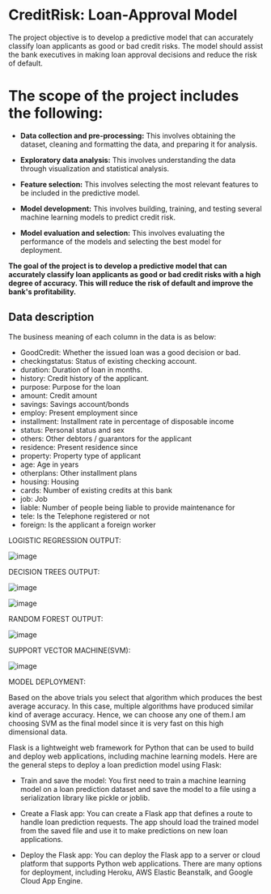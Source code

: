 # CreditRisk: Loan-Approval Model
The project objective is to develop a predictive model that can accurately classify loan applicants as good or bad credit risks. The model should assist the bank executives in making loan approval decisions and reduce the risk of default.

<h1> The scope of the project includes the following: </h1>

- <b> Data collection and pre-processing:</b> This involves obtaining the dataset, cleaning and formatting the data, and preparing it for analysis.

- <b> Exploratory data analysis:</b> This involves understanding the data through visualization and statistical analysis.

- <b> Feature selection:</b> This involves selecting the most relevant features to be included in the predictive model.

- <b> Model development:</b> This involves building, training, and testing several machine learning models to predict credit risk.

- <b> Model evaluation and selection:</b> This involves evaluating the performance of the models and selecting the best model for deployment.

<b> The goal of the project is to develop a predictive model that can accurately classify loan applicants as good or bad credit risks with a high degree of accuracy. This will reduce the risk of default and improve the bank's profitability.</b>

<h2> Data description </h2>

The business meaning of each column in the data is as below:

- GoodCredit: Whether the issued loan was a good decision or bad.
- checkingstatus: Status of existing checking account.
- duration: Duration of loan in months.
- history: Credit history of the applicant.
- purpose: Purpose for the loan
- amount: Credit amount
- savings: Savings account/bonds
- employ: Present employment since
- installment: Installment rate in percentage of disposable income
- status: Personal status and sex
- others: Other debtors / guarantors for the applicant
- residence: Present residence since
- property: Property type of applicant
- age: Age in years
- otherplans: Other installment plans
- housing: Housing
- cards: Number of existing credits at this bank
- job: Job
- liable: Number of people being liable to provide maintenance for
- tele: Is the Telephone registered or not
- foreign: Is the applicant a foreign worker

LOGISTIC REGRESSION OUTPUT:

![image](https://user-images.githubusercontent.com/117341679/221497087-d47f92ae-24f8-48e7-9605-f204ca35c8d5.png)

DECISION TREES OUTPUT:

![image](https://user-images.githubusercontent.com/117341679/221497186-bb31b7a1-f069-4e5f-9c5f-8dd96902f12b.png)

![image](https://user-images.githubusercontent.com/117341679/221497246-23c85685-4d6b-4ab2-9f41-572b58d6f30c.png)

RANDOM FOREST OUTPUT:

![image](https://user-images.githubusercontent.com/117341679/221497373-751fe690-06d3-4549-a1d7-aa5dc8c94d5c.png)

SUPPORT VECTOR MACHINE(SVM):

![image](https://user-images.githubusercontent.com/117341679/221497451-d6c816ee-ed73-443c-87f3-0d976d56a533.png)

MODEL DEPLOYMENT:

Based on the above trials you select that algorithm which produces the best average accuracy. In this case, multiple algorithms have produced similar kind of average accuracy. Hence, we can choose any one of them.I am choosing SVM as the final model since it is very fast on this high dimensional data.

Flask is a lightweight web framework for Python that can be used to build and deploy web applications, including machine learning models. Here are the general steps to deploy a loan prediction model using Flask:

- Train and save the model: You first need to train a machine learning model on a loan prediction dataset and save the model to a file using a serialization library like pickle or joblib.

- Create a Flask app: You can create a Flask app that defines a route to handle loan prediction requests. The app should load the trained model from the saved file and use it to make predictions on new loan applications.

- Deploy the Flask app: You can deploy the Flask app to a server or cloud platform that supports Python web applications. There are many options for deployment, including Heroku, AWS Elastic Beanstalk, and Google Cloud App Engine.


